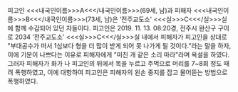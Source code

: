 피고인 <<<내국인이름>>>A<<</내국인이름>>>(69세, 남)과 피해자 <<<내국인이름>>>B<<</내국인이름>>>(73세, 남)은 ‘전주교도소' <<<실>>>C<<</실>>>실에 함께 수감되어 있던 자들이다.
피고인은 2019. 11. 13. 08:20경, 전주시 완산구 구이로 2034 ‘전주교도소' <<<실>>>C<<</실>>>실 내에서 피해자가 피고인을 상대로 "부대공수가 떠서 1심보다 형을 더 많이 받게 되어 못 나가게 될 것이다."라는 말을 하자, 이에 기분이 나쁘다는 이유로 피해자에게 "미친 개 같은 소리 마라"라며 욕설을 하였다.
그러자 피해자가 화가 나 피고인의 뒤에서 목을 누르고 주먹으로 머리를 7~8회 정도 때려 폭행하였고, 이에 대항하여 피고인은 피해자의 왼손 중지를 잡고 물어뜯는 방법으로 폭행하였다.
